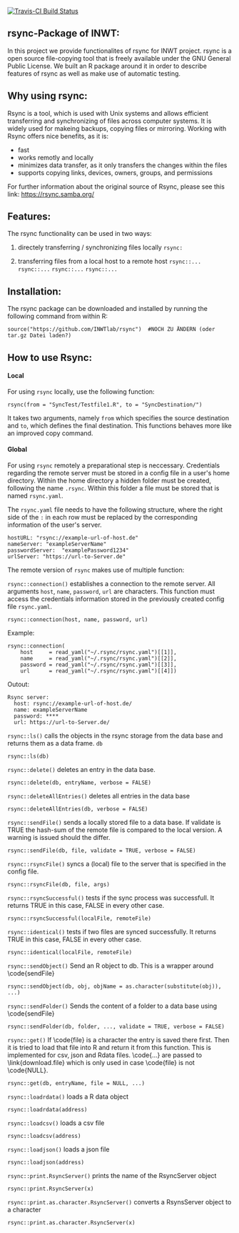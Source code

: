 
[![Travis-CI Build Status](https://travis-ci.org//INWTlab/rsync.svg?branch=master)](https://travis-ci.org/INWTlab/rsync)


## rsync-Package of INWT:

In this project we provide functionalites of rsync for INWT project.
rsync is a open source file-copying tool that is freely available under the GNU General Public License.
We built an R package around it in order to describe features of rsync as well as make use of automatic testing. 

## Why using rsync:

Rsync is a tool, which is used with Unix systems and allows efficient transferring and synchronizing of files across computer systems. It is widely used for makeing backups, copying files or mirroring. 
Working with Rsync offers nice benefits, as it is:
  - fast
  - works remotly and locally 
  - minimizes data transfer, as it only transfers the changes within the files 
  - supports copying links, devices, owners, groups, and permissions

For further information about the original source of Rsync, please see this link: https://rsync.samba.org/

## Features:
The rsync functionality can be used in two ways: 
  1) directely transferring / synchronizing files locally
     `rsync:` 
      
  2) transferring files from a local host to a remote host
    `rsync::...`
    `rsync::...`
    `rsync::...`
    `rsync::...`
    

## Installation:
The rsync package can be downloaded and installed by running the following command from within R:
```
source("https://github.com/INWTlab/rsync")  #NOCH ZU ÄNDERN (oder tar.gz Datei laden?)
```


## How to use Rsync:

#### Local
For using `rsync` locally, use the following function:
```
rsync(from = "SyncTest/Testfile1.R", to = "SyncDestination/")
```
It takes two arguments, namely `from` which specifies the  source destination and `to`, which defines the final destination. This functions behaves more like an improved copy command. 

#### Global

For using `rsync` remotely a preparational step is neccessary. Credentials regarding the remote server must be stored in a config file in a user's home directory.
Within the home directory a hidden folder must be created, following the name `.rsync`. Within this folder a file must be stored that is named `rsync.yaml`.

The `rsync.yaml` file needs to have the following structure, where the right side of the `:` in each row must be replaced by the corresponding information of the user's server.


```
hostURL: "rsync://example-url-of-host.de"
nameServer: "exampleServerName"
passwordServer:  "examplePassword1234"
urlServer: "https://url-to-Server.de"
```


The remote version of `rsync` makes use of multiple function:

`rsync::connection()` establishes a connection to the remote server. All arguments `host`, `name`, `password`, `url` are characters. This function must access the credentials information stored in the previously created config file `rsync.yaml`.
```
rsync::connection(host, name, password, url)
```
Example:
```
rsync::connection(
    host     = read_yaml("~/.rsync/rsync.yaml")[[1]],
    name     = read_yaml("~/.rsync/rsync.yaml")[[2]],
    password = read_yaml("~/.rsync/rsync.yaml")[[3]],
    url      = read_yaml("~/.rsync/rsync.yaml")[[4]]) 
```
Outout:
```
Rsync server: 
  host: rsync://example-url-of-host.de/
  name: exampleServerName
  password: ****
  url: https://url-to-Server.de/
```


`rsync::ls()` calls the objects in the rsync storage from the data base and returns them as a data frame. `db`
```
rsync::ls(db)
```

`rsync::delete()` deletes an entry in the data base.
```
rsync::delete(db, entryName, verbose = FALSE)
```

`rsync::deleteAllEntries()` deletes all entries in the data base
```
rsync::deleteAllEntries(db, verbose = FALSE)
``` 

`rsync::sendFile()` sends a locally stored file to a data base. If validate is TRUE the hash-sum of the remote file is compared to the local version. A warning is issued should the differ.

```
rsync::sendFile(db, file, validate = TRUE, verbose = FALSE)
```


`rsync::rsyncFile()` syncs a (local) file to the server that is specified in the config file. 
```
rsync::rsyncFile(db, file, args)
```

`rsync::rsyncSuccessful()` tests if the sync process was successfull. It returns TRUE in this case, FALSE in every other case.
```
rsync::rsyncSuccessful(localFile, remoteFile)
```

`rsync::identical()` tests if two files are synced successfully. It returns TRUE in this case, FALSE in every other case.
```
rsync::identical(localFile, remoteFile)
```

`rsync::sendObject()` Send an R object to db. This is a wrapper around \code{sendFile}
```
rsync::sendObject(db, obj, objName = as.character(substitute(obj)), ...)
```



`rsync::sendFolder()` Sends the content of a folder to a data base using \code{sendFile}
```
rsync::sendFolder(db, folder, ..., validate = TRUE, verbose = FALSE)
```

`rsync::get()` If \code{file} is a character the entry is saved there first. Then it is
   tried to load that file into R and return it from this function. This is
   implemented for csv, json and Rdata files. \code{...} are passed to
   \link{download.file} which is only used in case \code{file} is not
   \code{NULL}.
   
```
rsync::get(db, entryName, file = NULL, ...)
```


`rsync::loadrdata()` loads a R data object
```
rsync::loadrdata(address)
```


`rsync::loadcsv()` loads a csv file
```
rsync::loadcsv(address)
```


`rsync::loadjson()` loads a json file
```
rsync::loadjson(address)
```


`rsync::print.RsyncServer()` prints the name of the RsyncServer object
```
rsync::print.RsyncServer(x)
```

`rsync::print.as.character.RsyncServer()` converts a RsynsServer object to a character
```
rsync::print.as.character.RsyncServer(x)
```





